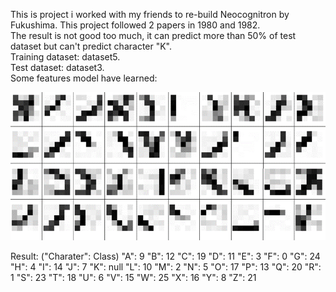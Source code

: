 This is project i worked with my friends to re-build Neocognitron by Fukushima. This project followed 2 papers in 1980 and 1982.<br />
The result is not good too much, it can predict more than 50% of test dataset but can't predict character "K".<br />
Training dataset: dataset5.<br />
Test dataset: dataset3.<br />
Some features model have learned:

![alt text](https://github.com/ngthvinhrai/Neocognitron_in_Java/blob/main/features.png)


Result: ("Charater": Class)
  "A": 9
  "B": 12
  "C": 19
  "D": 11
  "E": 3
  "F": 0
  "G": 24
  "H": 4
  "I": 14
  "J": 7
  "K": null
  "L": 10
  "M": 2
  "N": 5
  "O": 17
  "P": 13
  "Q": 20
  "R": 1
  "S": 23
  "T": 18
  "U": 6
  "V": 15
  "W": 25
  "X": 16
  "Y": 8
  "Z": 21
